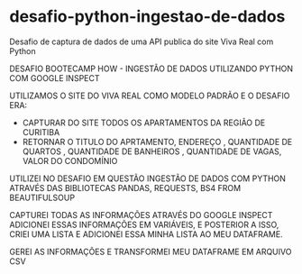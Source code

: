 # desafio-python-ingestao-de-dados
Desafio de captura de dados de uma API publica do site Viva Real com Python

DESAFIO BOOTECAMP HOW - INGESTÃO DE DADOS UTILIZANDO PYTHON COM GOOGLE INSPECT



UTILIZAMOS O SITE DO VIVA REAL COMO MODELO PADRÃO E O DESAFIO ERA:

- CAPTURAR DO SITE TODOS OS APARTAMENTOS DA REGIÃO DE CURITIBA  
- RETORNAR O TITULO DO APRTAMENTO, ENDEREÇO ,  QUANTIDADE DE QUARTOS , QUANTIDADE DE BANHEIROS , QUANTIDADE DE VAGAS, VALOR DO CONDOMÍNIO

UTILIZEI NO DESAFIO EM QUESTÃO INGESTÃO DE DADOS COM PYTHON ATRAVÉS DAS BIBLIOTECAS PANDAS, REQUESTS, BS4 FROM BEAUTIFULSOUP

CAPTUREI TODAS AS INFORMAÇÕES ATRAVÉS DO GOOGLE INSPECT
ADICIONEI ESSAS INFORMAÇÕES EM VARIÁVEIS, E POSTERIOR A ISSO, CRIEI UMA LISTA E ADICIONEI ESSA MINHA LISTA AO MEU DATAFRAME. 


GEREI AS INFORMAÇÕES E TRANSFORMEI MEU DATAFRAME EM ARQUIVO CSV



